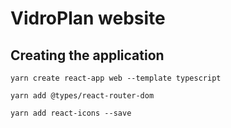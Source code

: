 # VidroPlan website

## Creating the application
`yarn create react-app web --template typescript`

`yarn add @types/react-router-dom`

`yarn add react-icons --save`